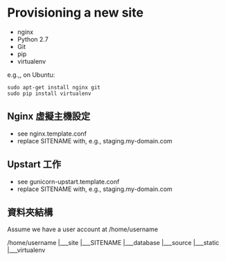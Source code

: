 Provisioning a new site
=======================

* nginx
* Python 2.7
* Git
* pip
* virtualenv

e.g.,, on Ubuntu:

    sudo apt-get install nginx git
    sudo pip install virtualenv

## Nginx 虛擬主機設定

* see nginx.template.conf
* replace SITENAME with, e.g., staging.my-domain.com

## Upstart 工作

* see gunicorn-upstart.template.conf
* replace SITENAME with, e.g., staging.my-domain.com

## 資料夾結構
Assume we have a user account at /home/username

/home/username
|___site
    |___SITENAME
        |___database
        |___source
        |___static
        |___virtualenv